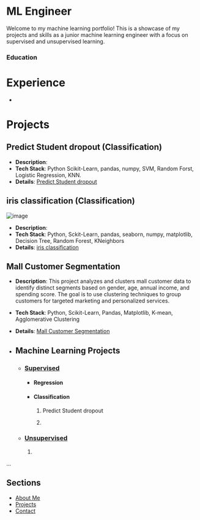 # ML Engineer 

Welcome to my machine learning portfolio! This is a showcase of my projects and skills as a junior machine learning engineer with a focus on supervised and unsupervised learning.

### Education

# **Experience**
- 

# **Projects**
## **Predict Student dropout (Classification)**
   - **Description**:
   - **Tech Stack**: Python Scikit-Learn, pandas, numpy, SVM, Random Forst, Logistic Regression, KNN.
   - **Details**: [Predict Student dropout][Student-dropout]
     
## **iris classification (Classification)**           
   ![image](https://github.com/user-attachments/assets/5d36a6e6-b2a2-4d14-a003-3ab9fc07754f)
   - **Description**:
   - **Tech Stack**: Python, Sckit-Learn, pandas, seaborn, numpy, matplotlib, Decision Tree, Random Forest, KNeighbors
   - **Details**: [iris classification][iris-classification]
     
## **Mall Customer Segmentation**
   - **Description**: This project analyzes and clusters mall customer data to identify distinct segments based on gender, age, annual income, and spending score. The goal is to use clustering techniques to group customers for targeted marketing and   personalized services.
   - **Tech Stack**: Python, Scikit-Learn, Pandas, Matplotlib, K-mean, Agglomerative Clustering
   - **Details**: [Mall Customer Segmentation][mall-segmentation]

   - ## **Machine Learning Projects**
      - ### **<u>Supervised</u>**
         - #### Regression
           
         - #### Classification
           1. Predict Student dropout
              
           2. 
      - ### **<u>Unsupervised</u>**
         1. 

   ...

[mall-segmentation]: https://github.com/MohamedAhmed35/portfolio/blob/main/projects/ML%20projects/Unsupervised/Mall_customer_segmentation.ipynb
[Student-dropout]: https://github.com/MohamedAhmed35/portfolio/blob/main/projects/ML%20projects/Supervised/Classification/Predict_student_dropout.ipynb
[iris-classification]: https://github.com/MohamedAhmed35/portfolio/blob/main/projects/ML%20projects/Supervised/Classification/iris%20classification.ipynb
## Sections
- [About Me](about.md)
- [Projects](projects.md)
- [Contact](contact.md)
